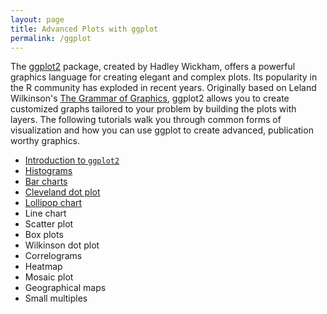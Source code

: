 ```yaml
---
layout: page
title: Advanced Plots with ggplot
permalink: /ggplot
---
```


The [ggplot2](https://cran.r-project.org/web/packages/ggplot2/index.html) package, created by Hadley Wickham, offers a powerful graphics language for creating elegant and complex plots. Its popularity in the R community has exploded in recent years. Originally based on Leland Wilkinson's [The Grammar of Graphics](https://www.amazon.com/Grammar-Graphics-Statistics-Computing/dp/0387245448/ref=sr_1_1?ie=UTF8&qid=1468184428&sr=8-1&keywords=grammar+of+graphics), ggplot2 allows you to create customized graphs tailored to your problem by building the plots with layers. The following tutorials walk you through common forms of visualization and how you can use ggplot to create advanced, publication worthy graphics.

- [Introduction to `ggplot2`](ggplot_intro)
- [Histograms](histograms)
- [Bar charts](barcharts)
- [Cleveland dot plot](cleveland-dot-plots)
- [Lollipop chart](lollipop)
- Line chart
- Scatter plot
- Box plots
- Wilkinson dot plot
- Correlograms
- Heatmap
- Mosaic plot
- Geographical maps
- Small multiples
